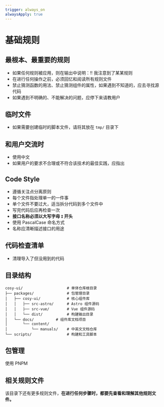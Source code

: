```yaml
---
trigger: always_on
alwaysApply: true
---
```


# 基础规则

## 最根本、最重要的规则

- 如果任何规则被应用，则在输出中说明：!! 我注意到了某某规则
- 在进行任何操作之前，必须回忆和阅读所有规则文件
- 禁止猜测函数的用法、禁止猜测组件的属性，如果遇到不知道的，应去寻找源代码
- 如果遇到不明确的、不能解决的问题，应停下来请教用户

## 临时文件

- 如果需要创建临时的脚本文件，请将其放在 `tmp/` 目录下

## 和用户交流时

- 使用中文
- 如果用户的要求不合理或不符合该技术的最佳实践，应指出

## Code Style

- 遵循关注点分离原则
- 每个文件指处理单一的一件事
- 单个文件不要过大，适当拆分代码到多个文件中
- 写完代码后应再检查一次
- **接口名称必须以大写字母 `I` 开头**
- 使用 PascalCase 命名方式
- 名称应清晰描述接口的用途

## 代码检查清单

- 清理导入了但没用到的代码

## 目录结构

```tree
cosy-ui/                    # 单体仓库根目录
├── packages/               # 包管理目录
│   ├── cosy-ui/            # 核心组件库
│   │   ├── src-astro/      # Astro 组件源码
│   │   ├── src-vue/        # Vue 组件源码
│   │   └── dist/           # 构建输出目录
│   └── docs/          # 组件库文档项目
│       └── content/      
│           └── manuals/    # 中英文文档仓库
└── scripts/                # 构建和工具脚本
```

## 包管理

使用 PNPM

## 相关规则文件

该目录下还有更多规则文件，**在进行任何步骤时，都要先查看和理解其他规则文件。**
